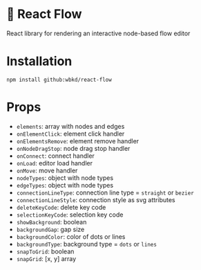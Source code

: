 # :ocean: React Flow

React library for rendering an interactive node-based flow editor

# Installation

```
npm install github:wbkd/react-flow
```

# Props

- `elements`: array with nodes and edges
- `onElementClick`: element click handler
- `onElementsRemove`: element remove handler
- `onNodeDragStop`: node drag stop handler
- `onConnect`: connect handler
- `onLoad`: editor load handler
- `onMove`: move handler
- `nodeTypes`: object with node types
- `edgeTypes`: object with node types
- `connectionLineType`: connection line type = `straight` or `bezier`
- `connectionLineStyle`: connection style as svg attributes
- `deleteKeyCode`: delete key code
- `selectionKeyCode`: selection key code
- `showBackground`: boolean
- `backgroundGap`: gap size
- `backgroundColor`: color of dots or lines
- `backgroundType`: background type = `dots` or `lines`
- `snapToGrid`: boolean
- `snapGrid`: [x, y] array
